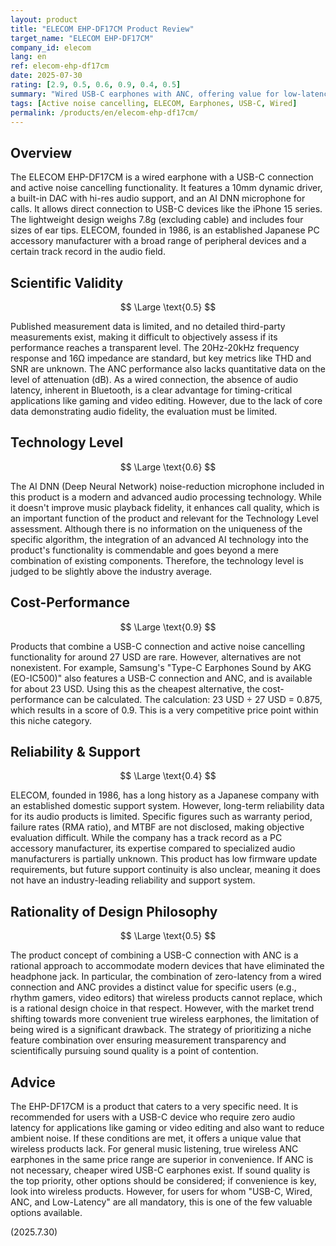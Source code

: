 ```yaml
---
layout: product
title: "ELECOM EHP-DF17CM Product Review"
target_name: "ELECOM EHP-DF17CM"
company_id: elecom
lang: en
ref: elecom-ehp-df17cm
date: 2025-07-30
rating: [2.9, 0.5, 0.6, 0.9, 0.4, 0.5]
summary: "Wired USB-C earphones with ANC, offering value for low-latency applications, but lacking transparency in overall measured performance."
tags: [Active noise cancelling, ELECOM, Earphones, USB-C, Wired]
permalink: /products/en/elecom-ehp-df17cm/
---
```

## Overview

The ELECOM EHP-DF17CM is a wired earphone with a USB-C connection and active noise cancelling functionality. It features a 10mm dynamic driver, a built-in DAC with hi-res audio support, and an AI DNN microphone for calls. It allows direct connection to USB-C devices like the iPhone 15 series. The lightweight design weighs 7.8g (excluding cable) and includes four sizes of ear tips. ELECOM, founded in 1986, is an established Japanese PC accessory manufacturer with a broad range of peripheral devices and a certain track record in the audio field.

## Scientific Validity

$$ \Large \text{0.5} $$

Published measurement data is limited, and no detailed third-party measurements exist, making it difficult to objectively assess if its performance reaches a transparent level. The 20Hz-20kHz frequency response and 16Ω impedance are standard, but key metrics like THD and SNR are unknown. The ANC performance also lacks quantitative data on the level of attenuation (dB). As a wired connection, the absence of audio latency, inherent in Bluetooth, is a clear advantage for timing-critical applications like gaming and video editing. However, due to the lack of core data demonstrating audio fidelity, the evaluation must be limited.

## Technology Level

$$ \Large \text{0.6} $$

The AI DNN (Deep Neural Network) noise-reduction microphone included in this product is a modern and advanced audio processing technology. While it doesn't improve music playback fidelity, it enhances call quality, which is an important function of the product and relevant for the Technology Level assessment. Although there is no information on the uniqueness of the specific algorithm, the integration of an advanced AI technology into the product's functionality is commendable and goes beyond a mere combination of existing components. Therefore, the technology level is judged to be slightly above the industry average.

## Cost-Performance

$$ \Large \text{0.9} $$

Products that combine a USB-C connection and active noise cancelling functionality for around 27 USD are rare. However, alternatives are not nonexistent. For example, Samsung's "Type-C Earphones Sound by AKG (EO-IC500)" also features a USB-C connection and ANC, and is available for about 23 USD. Using this as the cheapest alternative, the cost-performance can be calculated. The calculation: 23 USD ÷ 27 USD = 0.875, which results in a score of 0.9. This is a very competitive price point within this niche category.

## Reliability & Support

$$ \Large \text{0.4} $$

ELECOM, founded in 1986, has a long history as a Japanese company with an established domestic support system. However, long-term reliability data for its audio products is limited. Specific figures such as warranty period, failure rates (RMA ratio), and MTBF are not disclosed, making objective evaluation difficult. While the company has a track record as a PC accessory manufacturer, its expertise compared to specialized audio manufacturers is partially unknown. This product has low firmware update requirements, but future support continuity is also unclear, meaning it does not have an industry-leading reliability and support system.

## Rationality of Design Philosophy

$$ \Large \text{0.5} $$

The product concept of combining a USB-C connection with ANC is a rational approach to accommodate modern devices that have eliminated the headphone jack. In particular, the combination of zero-latency from a wired connection and ANC provides a distinct value for specific users (e.g., rhythm gamers, video editors) that wireless products cannot replace, which is a rational design choice in that respect. However, with the market trend shifting towards more convenient true wireless earphones, the limitation of being wired is a significant drawback. The strategy of prioritizing a niche feature combination over ensuring measurement transparency and scientifically pursuing sound quality is a point of contention.

## Advice

The EHP-DF17CM is a product that caters to a very specific need. It is recommended for users with a USB-C device who require zero audio latency for applications like gaming or video editing and also want to reduce ambient noise. If these conditions are met, it offers a unique value that wireless products lack. For general music listening, true wireless ANC earphones in the same price range are superior in convenience. If ANC is not necessary, cheaper wired USB-C earphones exist. If sound quality is the top priority, other options should be considered; if convenience is key, look into wireless products. However, for users for whom "USB-C, Wired, ANC, and Low-Latency" are all mandatory, this is one of the few valuable options available.

(2025.7.30)
